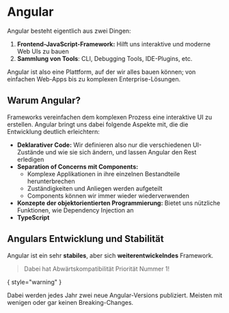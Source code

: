 # Angular

Angular besteht eigentlich aus zwei Dingen:

1. **Frontend-JavaScript-Framework:** Hilft uns interaktive und moderne Web UIs zu bauen
2. **Sammlung von Tools**: CLI, Debugging Tools, IDE-Plugins, etc.

Angular ist also eine Plattform, auf der wir alles bauen können; von einfachen Web-Apps bis zu komplexen Enterprise-Lösungen.

## Warum Angular?

Frameworks vereinfachen dem komplexen Prozess eine interaktive UI zu erstellen. Angular bringt uns dabei folgende Aspekte mit, die die Entwicklung 
deutlich erleichtern:

- **Deklarativer Code:** Wir definieren also nur die verschiedenen UI-Zustände und wie sie sich ändern, und lassen Angular den Rest erledigen 
- **Separation of Concerns mit Components:** 
  - Komplexe Applikationen in ihre einzelnen Bestandteile herunterbrechen
  - Zuständigkeiten und Anliegen werden aufgeteilt
  - Components können wir immer wieder wiederverwenden
- **Konzepte der objektorientierten Programmierung:** Bietet uns nützliche Funktionen, wie Dependency Injection an
- **TypeScript**

## Angulars Entwicklung und Stabilität

Angular ist ein sehr **stabiles**, aber sich **weiterentwickelndes** Framework. 

> Dabei hat Abwärtskompatibilität Priorität Nummer 1!

{ style="warning" }

Dabei werden jedes Jahr zwei neue Angular-Versions publiziert. Meisten mit wenigen oder gar keinen Breaking-Changes. 

